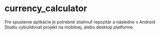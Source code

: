 # currency_calculator

Pre spustenie aplikácie je potrebné stiahnuť repozitár a následne v Android Studiu vybuildovať projekt na mobilnej, alebo desktop platforme.
